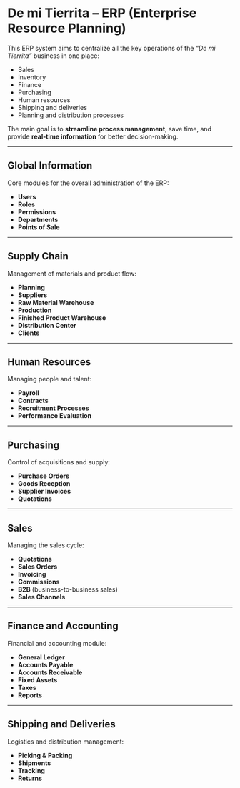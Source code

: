 # De mi Tierrita – ERP (Enterprise Resource Planning)

This ERP system aims to centralize all the key operations of the *“De mi Tierrita”* business in one place:  
- Sales  
- Inventory  
- Finance  
- Purchasing  
- Human resources  
- Shipping and deliveries  
- Planning and distribution processes  

The main goal is to **streamline process management**, save time, and provide **real-time information** for better decision-making.  

---

## Global Information
Core modules for the overall administration of the ERP:  
- **Users**  
- **Roles**  
- **Permissions**  
- **Departments**  
- **Points of Sale**  

---

## Supply Chain
Management of materials and product flow:  
- **Planning**  
- **Suppliers**  
- **Raw Material Warehouse**  
- **Production**  
- **Finished Product Warehouse**  
- **Distribution Center**  
- **Clients**  

---

## Human Resources
Managing people and talent:  
- **Payroll**  
- **Contracts**  
- **Recruitment Processes**  
- **Performance Evaluation**  

---

## Purchasing
Control of acquisitions and supply:  
- **Purchase Orders**  
- **Goods Reception**  
- **Supplier Invoices**  
- **Quotations**  

---

## Sales
Managing the sales cycle:  
- **Quotations**  
- **Sales Orders**  
- **Invoicing**  
- **Commissions**  
- **B2B** (business-to-business sales)  
- **Sales Channels**  

---

## Finance and Accounting
Financial and accounting module:  
- **General Ledger**  
- **Accounts Payable**  
- **Accounts Receivable**  
- **Fixed Assets**  
- **Taxes**  
- **Reports**  

---

## Shipping and Deliveries
Logistics and distribution management:  
- **Picking & Packing**  
- **Shipments**  
- **Tracking**  
- **Returns**  
